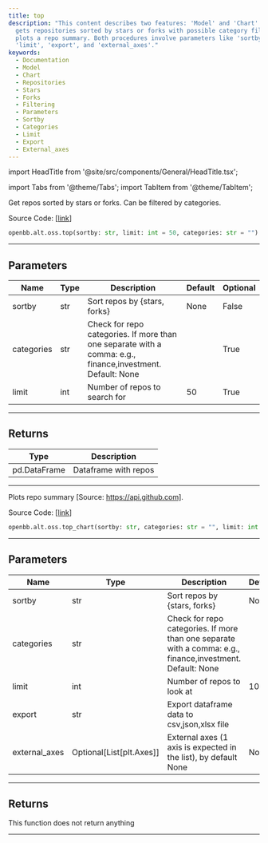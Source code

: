 ```yaml
---
title: top
description: "This content describes two features: 'Model' and 'Chart'. 'Model'
  gets repositories sorted by stars or forks with possible category filtering. 'Chart'
  plots a repo summary. Both procedures involve parameters like 'sortby', 'categories',
  'limit', 'export', and 'external_axes'."
keywords:
  - Documentation
  - Model
  - Chart
  - Repositories
  - Stars
  - Forks
  - Filtering
  - Parameters
  - Sortby
  - Categories
  - Limit
  - Export
  - External_axes
---
```


import HeadTitle from '@site/src/components/General/HeadTitle.tsx';

<HeadTitle title="alt.oss.top - Reference | OpenBB SDK Docs" />

import Tabs from '@theme/Tabs';
import TabItem from '@theme/TabItem';

<Tabs>
<TabItem value="model" label="Model" default>

Get repos sorted by stars or forks. Can be filtered by categories.

Source Code: [[link](https://github.com/OpenBB-finance/OpenBBTerminal/tree/main/openbb_terminal/alternative/oss/github_model.py#L135)]

```python
openbb.alt.oss.top(sortby: str, limit: int = 50, categories: str = "")
```

---

## Parameters

| Name       | Type | Description                                                                                                | Default | Optional |
| ---------- | ---- | ---------------------------------------------------------------------------------------------------------- | ------- | -------- |
| sortby     | str  | Sort repos by \{stars, forks\}                                                                             | None    | False    |
| categories | str  | Check for repo categories. If more than one separate with a comma: e.g., finance,investment. Default: None |         | True     |
| limit      | int  | Number of repos to search for                                                                              | 50      | True     |

---

## Returns

| Type         | Description          |
| ------------ | -------------------- |
| pd.DataFrame | Dataframe with repos |

---

</TabItem>
<TabItem value="view" label="Chart">

Plots repo summary [Source: https://api.github.com].

Source Code: [[link](https://github.com/OpenBB-finance/OpenBBTerminal/tree/main/openbb_terminal/alternative/oss/github_view.py#L65)]

```python
openbb.alt.oss.top_chart(sortby: str, categories: str = "", limit: int = 10, export: str = "", external_axes: Optional[List[matplotlib.axes._axes.Axes]] = None)
```

---

## Parameters

| Name          | Type                     | Description                                                                                                | Default | Optional |
| ------------- | ------------------------ | ---------------------------------------------------------------------------------------------------------- | ------- | -------- |
| sortby        | str                      | Sort repos by \{stars, forks\}                                                                             | None    | False    |
| categories    | str                      | Check for repo categories. If more than one separate with a comma: e.g., finance,investment. Default: None |         | True     |
| limit         | int                      | Number of repos to look at                                                                                 | 10      | True     |
| export        | str                      | Export dataframe data to csv,json,xlsx file                                                                |         | True     |
| external_axes | Optional[List[plt.Axes]] | External axes (1 axis is expected in the list), by default None                                            | None    | True     |

---

## Returns

This function does not return anything

---

</TabItem>
</Tabs>
